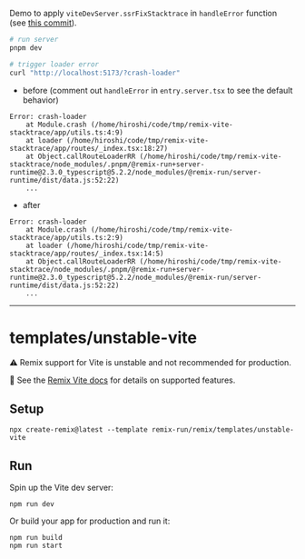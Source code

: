 Demo to apply `viteDevServer.ssrFixStacktrace` in `handleError` function (see [this commit](https://github.com/hi-ogawa/remix-vite-stacktrace-repro/commit/7c22676bbb833bfc70f29846b080023a66d37e06)).

```sh
# run server
pnpm dev

# trigger loader error
curl "http://localhost:5173/?crash-loader"
```

- before (comment out `handleError` in `entry.server.tsx` to see the default behavior)

```
Error: crash-loader
    at Module.crash (/home/hiroshi/code/tmp/remix-vite-stacktrace/app/utils.ts:4:9)
    at loader (/home/hiroshi/code/tmp/remix-vite-stacktrace/app/routes/_index.tsx:18:27)
    at Object.callRouteLoaderRR (/home/hiroshi/code/tmp/remix-vite-stacktrace/node_modules/.pnpm/@remix-run+server-runtime@2.3.0_typescript@5.2.2/node_modules/@remix-run/server-runtime/dist/data.js:52:22)
    ...
```

- after

```
Error: crash-loader
    at Module.crash (/home/hiroshi/code/tmp/remix-vite-stacktrace/app/utils.ts:2:9)
    at loader (/home/hiroshi/code/tmp/remix-vite-stacktrace/app/routes/_index.tsx:14:5)
    at Object.callRouteLoaderRR (/home/hiroshi/code/tmp/remix-vite-stacktrace/node_modules/.pnpm/@remix-run+server-runtime@2.3.0_typescript@5.2.2/node_modules/@remix-run/server-runtime/dist/data.js:52:22)
    ...
```

---

# templates/unstable-vite

⚠️ Remix support for Vite is unstable and not recommended for production.

📖 See the [Remix Vite docs][remix-vite-docs] for details on supported features.

## Setup

```shellscript
npx create-remix@latest --template remix-run/remix/templates/unstable-vite
```

## Run

Spin up the Vite dev server:

```shellscript
npm run dev
```

Or build your app for production and run it:

```shellscript
npm run build
npm run start
```

[remix-vite-docs]: https://remix.run/docs/en/main/future/vite
